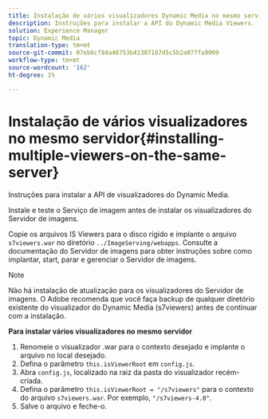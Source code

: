 ```yaml
---
title: Instalação de vários visualizadores Dynamic Media no mesmo servidor
description: Instruções para instalar a API do Dynamic Media Viewers.
solution: Experience Manager
topic: Dynamic Media
translation-type: tm+mt
source-git-commit: 07eb6cf84a46753b41307187d5c5b2a077fa9009
workflow-type: tm+mt
source-wordcount: '162'
ht-degree: 1%

---
```



# Instalação de vários visualizadores no mesmo servidor{#installing-multiple-viewers-on-the-same-server}

<!-- Updated January 13, 2021 from https://wiki.corp.adobe.com/pages/viewpage.action?spaceKey=scene7qa&title=s7Viewers%2C+S7SDK%2C+S7OnDemand+Release+Notes - Contact is Sasha -->

Instruções para instalar a API de visualizadores do Dynamic Media.

Instale e teste o Serviço de imagem antes de instalar os visualizadores do Servidor de imagens.

Copie os arquivos IS Viewers para o disco rígido e implante o arquivo `s7viewers.war` no diretório `../ImageServing/webapps`. Consulte a documentação do Servidor de imagens para obter instruções sobre como implantar, start, parar e gerenciar o Servidor de imagens.

>[!NOTE]
>
>Não há instalação de atualização para os visualizadores do Servidor de imagens. O Adobe recomenda que você faça backup de qualquer diretório existente do visualizador do Dynamic Media (s7viewers) antes de continuar com a instalação.

**Para instalar vários visualizadores no mesmo servidor**

1. Renomeie o visualizador .war para o contexto desejado e implante o arquivo no local desejado.
1. Defina o parâmetro `this.isViewerRoot` em `config.js`.
1. Abra `config.js`, localizado na raiz da pasta do visualizador recém-criada.
1. Defina o parâmetro `this.isViewerRoot = "/s7viewers"` para o contexto do arquivo `s7viewers.war`. Por exemplo, `"/s7viewers-4.0"`.
1. Salve o arquivo e feche-o.
